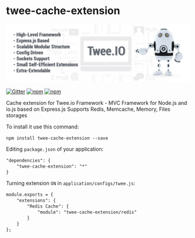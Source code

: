 # twee-cache-extension

![Twee.io Logo](https://raw.githubusercontent.com/tweeio/twee-framework/master/assets/68747470733a2f2f73332e65752d63656e7472616c2d312e616d617a6f6e6177732e636f6d2f6d657368696e2f7075626c69632f747765652e696f2e706e67.png)

[![Gitter](https://badges.gitter.im/Join%20Chat.svg)](https://gitter.im/tweeio/twee-framework?utm_source=badge&utm_medium=badge&utm_campaign=pr-badge)
[![npm](https://img.shields.io/npm/dm/localeval.svg)](https://github.com/tweeio/twee-framework)
[![npm](https://img.shields.io/npm/l/express.svg)](https://github.com/tweeio/twee-framework)

Cache extension for Twee.io Framework - MVC Framework for Node.js and io.js based on Express.js
Supports Redis, Memcache, Memory, Files storages

To install it use this command:

```
npm install twee-cache-extension --save
```

Editing `package.json` of your application:

```
"dependencies": {
    "twee-cache-extension": "*"
}
```

Turning extension `ON` in `application/configs/twee.js`:

```
module.exports = {
    "extensions": {
        "Redis Cache": {
            "module": "twee-cache-extension/redis"
        }
    }
};
```
